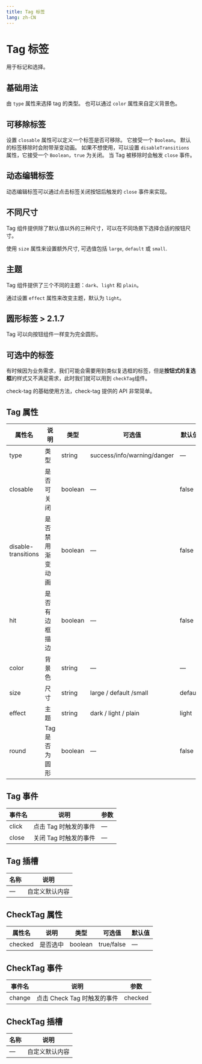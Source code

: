 ```yaml
---
title: Tag 标签
lang: zh-CN
---
```


# Tag 标签

用于标记和选择。

## 基础用法

由 `type` 属性来选择 tag 的类型。 也可以通过 `color` 属性来自定义背景色。

<code src="./basic.tsx"></code>

## 可移除标签

设置 `closable` 属性可以定义一个标签是否可移除。 它接受一个 `Boolean`。 默认的标签移除时会附带渐变动画。 如果不想使用，可以设置 `disableTransitions` 属性，它接受一个 `Boolean`，`true` 为关闭。 当 Tag 被移除时会触发 `close` 事件。

<code src="./removable.tsx"></code>

## 动态编辑标签

动态编辑标签可以通过点击标签关闭按钮后触发的 `close` 事件来实现。

<code src="./editable.tsx"></code>

## 不同尺寸

Tag 组件提供除了默认值以外的三种尺寸，可以在不同场景下选择合适的按钮尺寸。

使用 `size` 属性来设置额外尺寸, 可选值包括 `large`, `default` 或 `small`.

<code src="./sizes.tsx"></code>

## 主题

Tag 组件提供了三个不同的主题：`dark`、`light` 和 `plain`。

通过设置 `effect` 属性来改变主题，默认为 `light`。

<code src="./theme.tsx"></code>

## 圆形标签 <el-tag>> 2.1.7</el-tag>

Tag 可以向按钮组件一样变为完全圆形。

<code src="./rounded.tsx"></code>

## 可选中的标签

有时候因为业务需求，我们可能会需要用到类似复选框的标签，但是**按钮式的复选框**的样式又不满足需求，此时我们就可以用到 `checkTag`组件。

check-tag 的基础使用方法，check-tag 提供的 API 非常简单。

<!-- <code src="./checkable.tsx"></code> -->

## Tag 属性

| 属性名              | 说明             | 类型    | 可选值                      | 默认值  |
| ------------------- | ---------------- | ------- | --------------------------- | ------- |
| type                | 类型             | string  | success/info/warning/danger | —       |
| closable            | 是否可关闭       | boolean | —                           | false   |
| disable-transitions | 是否禁用渐变动画 | boolean | —                           | false   |
| hit                 | 是否有边框描边   | boolean | —                           | false   |
| color               | 背景色           | string  | —                           | —       |
| size                | 尺寸             | string  | large / default /small      | default |
| effect              | 主题             | string  | dark / light / plain        | light   |
| round               | Tag 是否为圆形   | boolean | —                           | false   |

## Tag 事件

| 事件名 | 说明                  | 参数 |
| ------ | --------------------- | ---- |
| click  | 点击 Tag 时触发的事件 | —    |
| close  | 关闭 Tag 时触发的事件 | —    |

## Tag 插槽

| 名称 | 说明           |
| ---- | -------------- |
| —    | 自定义默认内容 |

## CheckTag 属性

| 属性名  | 说明     | 类型    | 可选值     | 默认值 |
| ------- | -------- | ------- | ---------- | ------ |
| checked | 是否选中 | boolean | true/false | —      |

## CheckTag 事件

| 事件名 | 说明                        | 参数    |
| ------ | --------------------------- | ------- |
| change | 点击 Check Tag 时触发的事件 | checked |

## CheckTag 插槽

| 名称 | 说明           |
| ---- | -------------- |
| —    | 自定义默认内容 |
